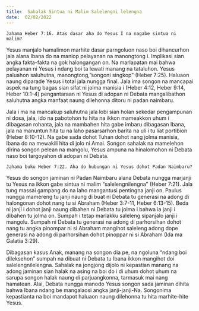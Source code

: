 ```yaml
---
title:  Sahalak Sintua ni Malim Salelengni lelengna
date:  02/02/2022
---
```


`Jahama Heber 7:16. Atas dasar aha do Yesus I na nagabe sintua ni malim?`

Yesus manjalo hamalimon marhite dasar parngoluon naso boi dihancurhon jala alana Ibana do na maniop pelayanan na manongtong i. Implikasi sian angka fakta-fakta na gok halongangan on. Na marlapatan mai bahwa pelayanan ni Yesus i ndang boi ta lewati manang na tataluhon. Yesus paluahon saluhutna, manongtong,”songoni singkop” (Heber 7:25). Haluaon naung diparade Yesus i total jala nungga final. Jala ima songon na mancapai aspek na tung bagas sian sifat ni jolma manisia i (Heber 4:12, Heber 9:14, Heber 10:1-4) pengantaraan ni Yesus di adopan ni Debata mangalibathon saluhutna angka manfaat naung dilehonna ditoru ni padan naimbaru.

Jala i ma na mancakup saluhutna jala lobi sian holan sekedar pengampunan ni dosa, jala, ido na pabotohon tu hita na ikkon mameakkon uhum i dibagasan rohanta, jala na mambahen hita gabe imbaru dibagasan Ibana, jala na manuntun hita tu na laho pasarsarhon barita na uli i tu liat portibion (Heber 8:10-12). Na gabe sada dohot Tuhan dohot nang jolma manisia, Ibana do na mewakili hita di jolo ni Amai. Songon sahalak na mamelehon dirina songon pelean na mangolu, Yesus ampuna na hinalomohon ni Debata naso boi targoyahon di adopan ni Debata.

`Jahama buku Heber 7:22. Aha do hubungan ni Yesus dohot Padan Naimbaru?`

Yesus do songon jaminan ni Padan Naimbaru alana Debata nungga marjanji tu Yesus na ikkon gabe sintua ni malim “salelengnilengna” (Heber 7:21). Jala tung massai gampang do na laho mangantusi pentingna janji on. Paulus nungga mamereng tu janji naung di buat ni Debata tu generasi na adong di halongonan dohot nang tu si Abraham (Heber 3:7-11, Heber 6:13-15). Beda ni janji i dohot janji naung dibahen ni Debata tu jolma i bahwa ia janji i dibahen tu jolma on. Sumpah i tetap marlakku saleleng sipanjalo janji i mangolu. Sumpah ni Debata tu generasi na adong di parhorsihan dohot nang tu angka pinompar ni si Abraham mangihot saleleng adong dope generasi na adong di parhorsihan dohot pinoppar ni si Abraham (Ida ma Galatia 3:29).

Dibagasan kasus Anak, manang na songon dia pe, na ngoluna “ndang boi dileksehon” sumpah na dibuat ni Debata tu Ibana ikkon mangihot doi salelengnilelengna. Sahalak na jongjong dijolo ni kepastian manang na adong jaminan sian halak na asing na boi do i di uhum dohot uhum na sarupa songon halak naung di parjuangkonna, tarmasuk mai nang hamatean. Alai, Debata nungga manodo Yesus songon sada jaminan dihita bahwa Ibana ndang be mangalaosi angka janji-janji-Na. Songonima kepastianta na boi mandapot haluaon naung dilehonna tu hita marhite-hite Yesus.